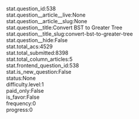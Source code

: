 stat.question_id:538  
stat.question__article__live:None  
stat.question__article__slug:None  
stat.question__title:Convert BST to Greater Tree  
stat.question__title_slug:convert-bst-to-greater-tree  
stat.question__hide:False  
stat.total_acs:4529  
stat.total_submitted:8398  
stat.total_column_articles:5  
stat.frontend_question_id:538  
stat.is_new_question:False  
status:None  
difficulty.level:1  
paid_only:False  
is_favor:False  
frequency:0  
progress:0  
